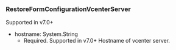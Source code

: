 ### RestoreFormConfigurationVcenterServer
Supported in v7.0+

- hostname: System.String
  - Required. Supported in v7.0+
Hostname of vcenter server.
